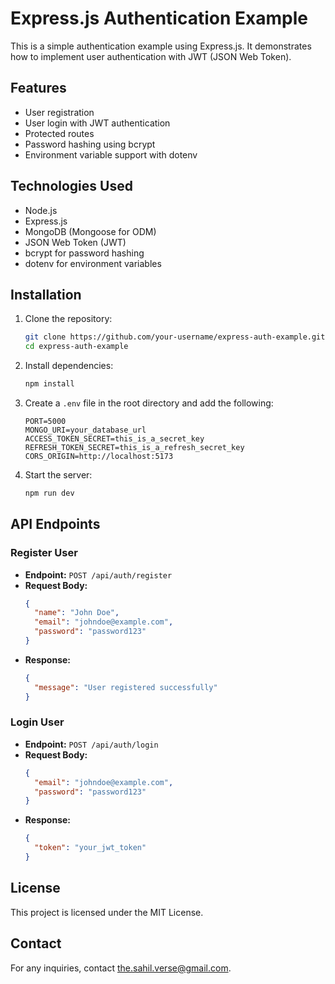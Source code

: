 # Express.js Authentication Example

This is a simple authentication example using Express.js. It demonstrates how to implement user authentication with JWT (JSON Web Token).

## Features
- User registration
- User login with JWT authentication
- Protected routes
- Password hashing using bcrypt
- Environment variable support with dotenv

## Technologies Used
- Node.js
- Express.js
- MongoDB (Mongoose for ODM)
- JSON Web Token (JWT)
- bcrypt for password hashing
- dotenv for environment variables

## Installation

1. Clone the repository:
   ```sh
   git clone https://github.com/your-username/express-auth-example.git
   cd express-auth-example
   ```

2. Install dependencies:
   ```sh
   npm install
   ```

3. Create a `.env` file in the root directory and add the following:
   ```env
   PORT=5000
   MONGO_URI=your_database_url
   ACCESS_TOKEN_SECRET=this_is_a_secret_key
   REFRESH_TOKEN_SECRET=this_is_a_refresh_secret_key
   CORS_ORIGIN=http://localhost:5173
   ```

4. Start the server:
   ```sh
   npm run dev
   ```

## API Endpoints

### Register User
- **Endpoint:** `POST /api/auth/register`
- **Request Body:**
  ```json
  {
    "name": "John Doe",
    "email": "johndoe@example.com",
    "password": "password123"
  }
  ```
- **Response:**
  ```json
  {
    "message": "User registered successfully"
  }
  ```

### Login User
- **Endpoint:** `POST /api/auth/login`
- **Request Body:**
  ```json
  {
    "email": "johndoe@example.com",
    "password": "password123"
  }
  ```
- **Response:**
  ```json
  {
    "token": "your_jwt_token"
  }
  ```

## License
This project is licensed under the MIT License.

## Contact
For any inquiries, contact [the.sahil.verse@gmail.com](mailto:the.sahil.verse@gmail.com).

